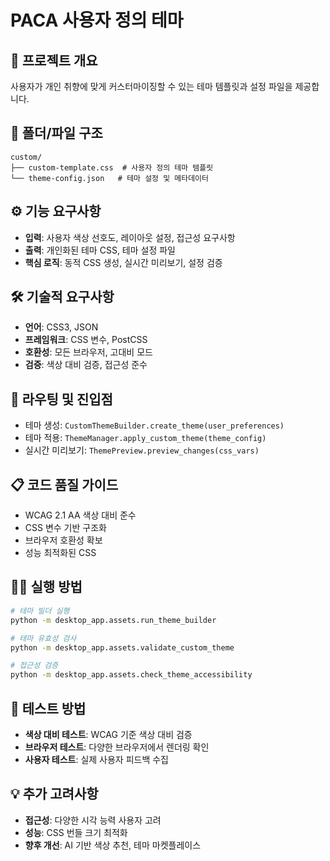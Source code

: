 # PACA 사용자 정의 테마

## 🎯 프로젝트 개요
사용자가 개인 취향에 맞게 커스터마이징할 수 있는 테마 템플릿과 설정 파일을 제공합니다.

## 📁 폴더/파일 구조
```
custom/
├── custom-template.css  # 사용자 정의 테마 템플릿
└── theme-config.json   # 테마 설정 및 메타데이터
```

## ⚙️ 기능 요구사항
- **입력**: 사용자 색상 선호도, 레이아웃 설정, 접근성 요구사항
- **출력**: 개인화된 테마 CSS, 테마 설정 파일
- **핵심 로직**: 동적 CSS 생성, 실시간 미리보기, 설정 검증

## 🛠️ 기술적 요구사항
- **언어**: CSS3, JSON
- **프레임워크**: CSS 변수, PostCSS
- **호환성**: 모든 브라우저, 고대비 모드
- **검증**: 색상 대비 검증, 접근성 준수

## 🚀 라우팅 및 진입점
- 테마 생성: `CustomThemeBuilder.create_theme(user_preferences)`
- 테마 적용: `ThemeManager.apply_custom_theme(theme_config)`
- 실시간 미리보기: `ThemePreview.preview_changes(css_vars)`

## 📋 코드 품질 가이드
- WCAG 2.1 AA 색상 대비 준수
- CSS 변수 기반 구조화
- 브라우저 호환성 확보
- 성능 최적화된 CSS

## 🏃‍♂️ 실행 방법
```bash
# 테마 빌더 실행
python -m desktop_app.assets.run_theme_builder

# 테마 유효성 검사
python -m desktop_app.assets.validate_custom_theme

# 접근성 검증
python -m desktop_app.assets.check_theme_accessibility
```

## 🧪 테스트 방법
- **색상 대비 테스트**: WCAG 기준 색상 대비 검증
- **브라우저 테스트**: 다양한 브라우저에서 렌더링 확인
- **사용자 테스트**: 실제 사용자 피드백 수집

## 💡 추가 고려사항
- **접근성**: 다양한 시각 능력 사용자 고려
- **성능**: CSS 번들 크기 최적화
- **향후 개선**: AI 기반 색상 추천, 테마 마켓플레이스